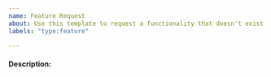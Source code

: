 ```yaml
---
name: Feature Request
about: Use this template to request a functionality that doesn't exist yet or is only partially implemented.
labels: "type:feature"

---
```

<!-- PLEASE ENSURE YOU REVIEW THE CONTENT OF EACH ISSUE CAREFULLY, INCLUDING SUBSEQUENT COMMENTS BY YOURSELF OR OTHERS. -->
<!-- IN PARTICULAR PLEASE ENSURE THAT SENSITIVE OR INAPPROPRIATE INFORMATION IS NOT UPLOADED -->

#### Description:
<!-- Add a brief description of what functionality is missing, including sufficient details of expected behaviour -->



